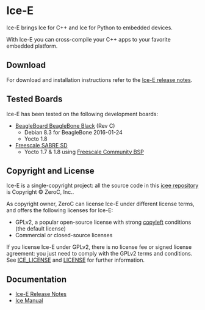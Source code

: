 # Ice-E

Ice-E brings Ice for C++ and Ice for Python to embedded devices.

With Ice-E you can cross-compile your C++ apps to your favorite embedded platform.

## Download

For download and installation instructions refer to the [Ice-E release notes](https://doc.zeroc.com/display/Ice36/Ice-E+Release+Notes).

## Tested Boards

Ice-E has been tested on the following development boards:
- [BeagleBoard BeagleBone Black](http://beagleboard.org/black) (Rev C)
  - Debian 8.3 for BeagleBone 2016-01-24
  - Yocto 1.8
- [Freescale SABRE SD](http://www.freescale.com/webapp/sps/site/prod_summary.jsp?code=RDIMX6SABREBRD)
  - Yocto 1.7 & 1.8 using [Freescale Community BSP](https://freescale.github.io/#header-section)

## Copyright and License

Ice-E is a single-copyright project: all the source code in this
[icee repository](https://github.com/zeroc-ice/icee) is Copyright
&copy; ZeroC, Inc..

As copyright owner, ZeroC can license Ice-E under different license
terms, and offers the following licenses for Ice-E:
- GPLv2, a popular open-source license with strong
  [copyleft](http://en.wikipedia.org/wiki/Copyleft) conditions (the default license)
- Commercial or closed-source licenses

If you license Ice-E under GPLv2, there is no license fee or signed license
agreement: you just need to comply with the GPLv2 terms and conditions. See
[ICE_LICENSE](./ICE_LICENSE) and [LICENSE](./LICENSE) for further information.

## Documentation

- [Ice-E Release Notes](https://doc.zeroc.com/display/Rel/Ice-E+3.6.2+Release+Notes)
- [Ice Manual](https://doc.zeroc.com/display/Ice36/Home)
